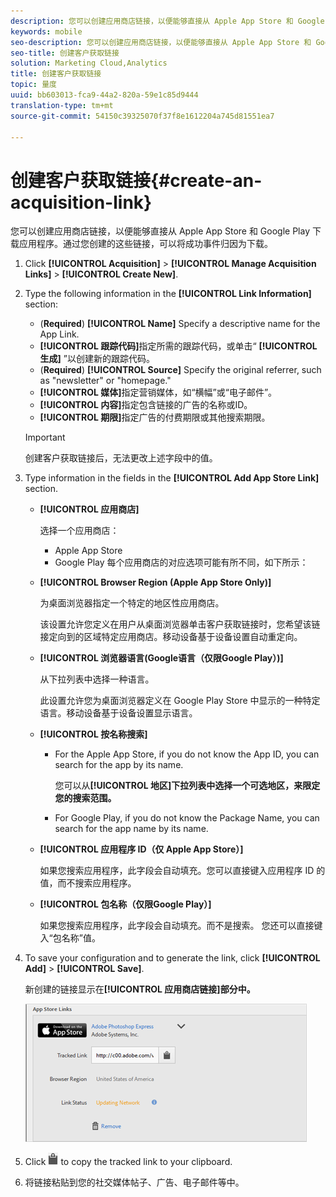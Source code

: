 ```yaml
---
description: 您可以创建应用商店链接，以便能够直接从 Apple App Store 和 Google Play 下载应用程序。通过您创建的这些链接，可以将成功事件归因为下载。
keywords: mobile
seo-description: 您可以创建应用商店链接，以便能够直接从 Apple App Store 和 Google Play 下载应用程序。通过您创建的这些链接，可以将成功事件归因为下载。
seo-title: 创建客户获取链接
solution: Marketing Cloud,Analytics
title: 创建客户获取链接
topic: 量度
uuid: bb603013-fca9-44a2-820a-59e1c85d9444
translation-type: tm+mt
source-git-commit: 54150c39325070f37f8e1612204a745d81551ea7

---
```



# 创建客户获取链接{#create-an-acquisition-link}

您可以创建应用商店链接，以便能够直接从 Apple App Store 和 Google Play 下载应用程序。通过您创建的这些链接，可以将成功事件归因为下载。

1. Click **[!UICONTROL Acquisition]** &gt; **[!UICONTROL Manage Acquisition Links]** &gt; **[!UICONTROL Create New]**.
1. Type the following information in the **[!UICONTROL Link Information]** section:

   * (**Required**) **[!UICONTROL Name]**
Specify a descriptive name for the App Link.
   * **[!UICONTROL 跟踪代码]**&#x200B;指定所需的跟踪代码，或单击“ **[!UICONTROL 生成]** ”以创建新的跟踪代码。
   * (**Required**) **[!UICONTROL Source]**
Specify the original referrer, such as "newsletter" or "homepage."
   * **[!UICONTROL 媒体]**&#x200B;指定营销媒体，如“横幅”或“电子邮件”。
   * **[!UICONTROL 内容]**&#x200B;指定包含链接的广告的名称或ID。
   * **[!UICONTROL 期限]**&#x200B;指定广告的付费期限或其他搜索期限。
   >[!IMPORTANT]
   >
   >创建客户获取链接后，无法更改上述字段中的值。

1. Type information in the fields in the **[!UICONTROL Add App Store Link]** section.

   * **[!UICONTROL 应用商店]**

      选择一个应用商店：
      * Apple App Store
      * Google Play
      每个应用商店的对应选项可能有所不同，如下所示：

   * **[!UICONTROL Browser Region (Apple App Store Only)]**

      为桌面浏览器指定一个特定的地区性应用商店。

      该设置允许您定义在用户从桌面浏览器单击客户获取链接时，您希望该链接定向到的区域特定应用商店。移动设备基于设备设置自动重定向。

   * **[!UICONTROL 浏览器语言(Google语言（仅限Google Play）)]**

      从下拉列表中选择一种语言。

      此设置允许您为桌面浏览器定义在 Google Play Store 中显示的一种特定语言。移动设备基于设备设置显示语言。

   * **[!UICONTROL 按名称搜索]**

      * For the Apple App Store, if you do not know the App ID, you can search for the app by its name.

         您可以从&#x200B;**[!UICONTROL 地区]下拉列表中选择一个可选地区，来限定您的搜索范围。**

      * For Google Play, if you do not know the Package Name, you can search for the app name by its name.
   * **[!UICONTROL 应用程序 ID（仅 Apple App Store）]**

      如果您搜索应用程序，此字段会自动填充。您可以直接键入应用程序 ID 的值，而不搜索应用程序。

   * **[!UICONTROL 包名称（仅限Google Play）]**

      如果您搜索应用程序，此字段会自动填充。而不是搜索。 您还可以直接键入“包名称”值。



1. To save your configuration and to generate the link, click **[!UICONTROL Add]** &gt; **[!UICONTROL Save]**.

   新创建的链接显示在&#x200B;**[!UICONTROL 应用商店链接]部分中。**

   ![商店链接](assets/apps_store_links.png)

1. Click ![clipboard icon](assets/icon_clipboard.png) to copy the tracked link to your clipboard.

1. 将链接粘贴到您的社交媒体帖子、广告、电子邮件等中。